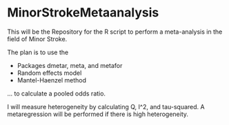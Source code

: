 # MinorStrokeMetaanalysis

This will be the Repository for the R script to perform a meta-analysis in the field of Minor Stroke.

The plan is to use the 
- Packages dmetar, meta, and metafor
- Random effects model
- Mantel-Haenzel method

... to calculate a pooled odds ratio.

I will measure heterogeneity by calculating Q, I^2, and tau-squared.
A metaregression will be performed if there is high heterogeneity.
